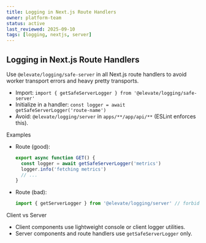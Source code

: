 ```yaml
---
title: Logging in Next.js Route Handlers
owner: platform-team
status: active
last_reviewed: 2025-09-10
tags: [logging, nextjs, server]
---
```


## Logging in Next.js Route Handlers

Use `@elevate/logging/safe-server` in all Next.js route handlers to avoid worker transport errors and heavy pretty transports.

- Import: `import { getSafeServerLogger } from '@elevate/logging/safe-server'`
- Initialize in a handler: `const logger = await getSafeServerLogger('route-name')`
- Avoid: `@elevate/logging/server` in `apps/**/app/api/**` (ESLint enforces this).

Examples

- Route (good):

  ```ts
  export async function GET() {
    const logger = await getSafeServerLogger('metrics')
    logger.info('fetching metrics')
    // ...
  }
  ```

- Route (bad):
  ```ts
  import { getServerLogger } from '@elevate/logging/server' // forbidden in route handlers
  ```

Client vs Server

- Client components use lightweight console or client logger utilities.
- Server components and route handlers use `getSafeServerLogger` only.
